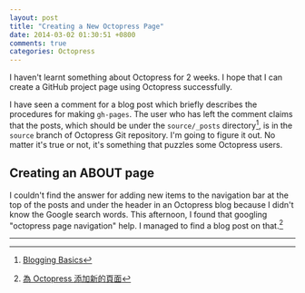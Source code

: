 ```yaml
---
layout: post
title: "Creating a New Octopress Page"
date: 2014-03-02 01:30:51 +0800
comments: true
categories: Octopress
---
```


I haven't learnt something about Octopress for 2 weeks.  I hope that I
can create a GitHub project page using Octopress successfully.

I have seen a comment for a blog post which briefly describes the
procedures for making `gh-pages`.  The user who has left the comment
claims that the posts, which should be under the `source/_posts`
directory[^doc], is in the `source` branch of Octopress Git
repository.  I'm going to figure it out.  No matter it's true or not,
it's something that puzzles some Octopress users.

Creating an ABOUT page
----

I couldn't find the answer for adding new items to the navigation bar
at the top of the posts and under the header in an Octopress blog
because I didn't know the Google search words.  This afternoon, I
found that googling "octopress page navigation" help.  I managed to
find a blog post on that.[^octopress_about]

----

[^doc]: [Blogging Basics](http://octopress.org/docs/blogging/)
[^octopress_about]: [為 Octopress 添加新的頁面](http://icodeit.org/2013/01/add-new-page-to-octopress/)

<!-- vim:set tw=70 wrap spell: -->
